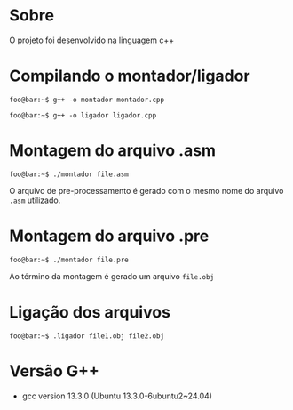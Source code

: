 # Sobre
O projeto foi desenvolvido na linguagem c++

# Compilando o montador/ligador

```console
foo@bar:~$ g++ -o montador montador.cpp
```

```console
foo@bar:~$ g++ -o ligador ligador.cpp
```

# Montagem do arquivo .asm
```console
foo@bar:~$ ./montador file.asm
```
O arquivo de pre-processamento é gerado com o mesmo nome do arquivo ```.asm``` utilizado.

# Montagem do arquivo .pre
```console
foo@bar:~$ ./montador file.pre
```
Ao término da montagem é gerado um arquivo ```file.obj```

# Ligação dos arquivos
```console
foo@bar:~$ .ligador file1.obj file2.obj
```

# Versão G++
- gcc version 13.3.0 (Ubuntu 13.3.0-6ubuntu2~24.04) 